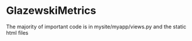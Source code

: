 # GlazewskiMetrics

The majority of important code is in mysite/myapp/views.py and the static html files
